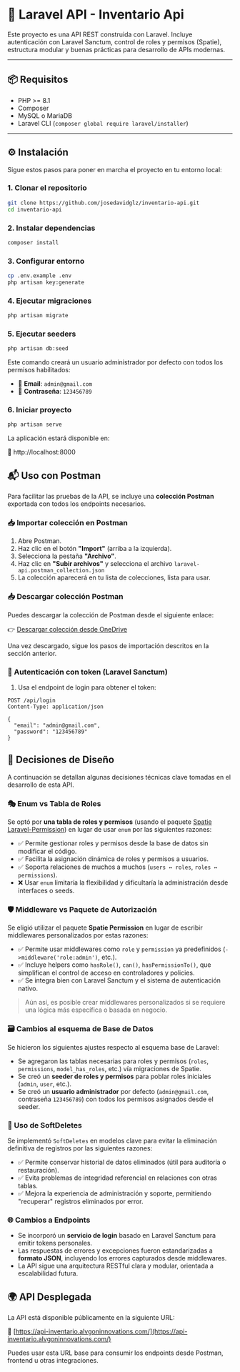 # 🚀 Laravel API - Inventario Api

Este proyecto es una API REST construida con Laravel. Incluye autenticación con Laravel Sanctum, control de roles y permisos (Spatie), estructura modular y buenas prácticas para desarrollo de APIs modernas.

---

## 📦 Requisitos

- PHP >= 8.1  
- Composer  
- MySQL o MariaDB  
- Laravel CLI (`composer global require laravel/installer`)

---

## ⚙️ Instalación

Sigue estos pasos para poner en marcha el proyecto en tu entorno local:

### 1. Clonar el repositorio

```bash
git clone https://github.com/josedavidglz/inventario-api.git
cd inventario-api
```

### 2. Instalar dependencias 

```bash
composer install
```

### 3. Configurar entorno 

```bash
cp .env.example .env
php artisan key:generate
```

### 4. Ejecutar migraciones 

```bash
php artisan migrate
```

### 5. Ejecutar seeders 

```bash
php artisan db:seed
```
Este comando creará un usuario administrador por defecto con todos los permisos habilitados:

- 📧 **Email**: `admin@gmail.com`  
- 🔑 **Contraseña**: `123456789`


### 6. Iniciar proyecto 

```bash
php artisan serve
```

La aplicación estará disponible en:

📍 http://localhost:8000 


## 📬 Uso con Postman

Para facilitar las pruebas de la API, se incluye una **colección Postman** exportada con todos los endpoints necesarios.

### 📥 Importar colección en Postman

1. Abre Postman.
2. Haz clic en el botón **"Import"** (arriba a la izquierda).
3. Selecciona la pestaña **"Archivo"**.
4. Haz clic en **"Subir archivos"** y selecciona el archivo `laravel-api.postman_collection.json`
5. La colección aparecerá en tu lista de colecciones, lista para usar.

### 📥 Descargar colección Postman

Puedes descargar la colección de Postman desde el siguiente enlace:

👉 [Descargar colección desde OneDrive](https://drive.google.com/file/d/1SZ_CqwHYS8G73cVz36RRUCDjybke8asI/view?usp=sharing)

Una vez descargado, sigue los pasos de importación descritos en la sección anterior.

### 🔐 Autenticación con token (Laravel Sanctum)

1. Usa el endpoint de login para obtener el token:

```http
POST /api/login
Content-Type: application/json

{
  "email": "admin@gmail.com",
  "password": "123456789"
}
```

## 🧠 Decisiones de Diseño

A continuación se detallan algunas decisiones técnicas clave tomadas en el desarrollo de esta API.

### 🎭 Enum vs Tabla de Roles

Se optó por **una tabla de roles y permisos** (usando el paquete [Spatie Laravel-Permission](https://spatie.be/docs/laravel-permission)) en lugar de usar `enum` por las siguientes razones:

- ✅ Permite gestionar roles y permisos desde la base de datos sin modificar el código.
- ✅ Facilita la asignación dinámica de roles y permisos a usuarios.
- ✅ Soporta relaciones de muchos a muchos (`users ↔ roles`, `roles ↔ permissions`).
- ❌ Usar `enum` limitaría la flexibilidad y dificultaría la administración desde interfaces o seeds.

### 🛡️ Middleware vs Paquete de Autorización

Se eligió utilizar el paquete **Spatie Permission** en lugar de escribir middlewares personalizados por estas razones:

- ✅ Permite usar middlewares como `role` y `permission` ya predefinidos (`->middleware('role:admin')`, etc.).
- ✅ Incluye helpers como `hasRole()`, `can()`, `hasPermissionTo()`, que simplifican el control de acceso en controladores y policies.
- ✅ Se integra bien con Laravel Sanctum y el sistema de autenticación nativo.

> Aún así, es posible crear middlewares personalizados si se requiere una lógica más específica o basada en negocio.

### 🗃️ Cambios al esquema de Base de Datos

Se hicieron los siguientes ajustes respecto al esquema base de Laravel:

- Se agregaron las tablas necesarias para roles y permisos (`roles`, `permissions`, `model_has_roles`, etc.) vía migraciones de Spatie.
- Se creó un **seeder de roles y permisos** para poblar roles iniciales (`admin`, `user`, etc.).
- Se creó un **usuario administrador** por defecto (`admin@gmail.com`, contraseña `123456789`) con todos los permisos asignados desde el seeder.

### 🧹 Uso de SoftDeletes

Se implementó `SoftDeletes` en modelos clave para evitar la eliminación definitiva de registros por las siguientes razones:

- ✅ Permite conservar historial de datos eliminados (útil para auditoría o restauración).
- ✅ Evita problemas de integridad referencial en relaciones con otras tablas.
- ✅ Mejora la experiencia de administración y soporte, permitiendo "recuperar" registros eliminados por error.


### 🌐 Cambios a Endpoints

- Se incorporó un **servicio de login** basado en Laravel Sanctum para emitir tokens personales.
- Las respuestas de errores y excepciones fueron estandarizadas a **formato JSON**, incluyendo los errores capturados desde middlewares.
- La API sigue una arquitectura RESTful clara y modular, orientada a escalabilidad futura.


## 🌍 API Desplegada

La API está disponible públicamente en la siguiente URL:

🔗 [https://api-inventario.alvgoninnovations.com/](https://api-inventario.alvgoninnovations.com/)

Puedes usar esta URL base para consumir los endpoints desde Postman, frontend u otras integraciones.
